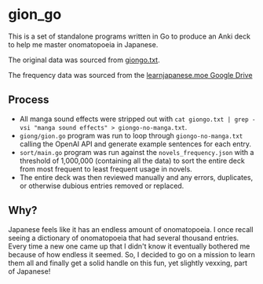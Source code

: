 # gion_go

This is a set of standalone programs written in Go to produce an Anki deck to help me master onomatopoeia in Japanese.

The original data was sourced from [giongo.txt](https://github.com/Pomax/nihongoresources.com/blob/master/giongo.txt).

The frequency data was sourced from the [learnjapanese.moe Google Drive](https://drive.google.com/drive/folders/1tTdLppnqMfVC5otPlX_cs4ixlIgjv_lH)

## Process
- All manga sound effects were stripped out with `cat giongo.txt | grep -vsi "manga sound effects" > giongo-no-manga.txt`.
- `giong/gion.go` program was run to loop through `giongo-no-manga.txt` calling the OpenAI API and generate example sentences for each entry.
- `sort/main.go` program was run against the `novels_frequency.json` with a threshold of 1,000,000 (containing all the data) to sort the entire deck from most frequent to least frequent usage in novels. 
- The entire deck was then reviewed manually and any errors, duplicates, or otherwise dubious entries removed or replaced.

## Why?

Japanese feels like it has an endless amount of onomatopoeia. I once recall seeing a dictionary of onomatopoeia that had several thousand entries. Every time a new one came up that I didn't know it eventually bothered me because of how endless it seemed. So, I decided to go on a mission to learn them all and finally get a solid handle on this fun, yet slightly vexxing, part of Japanese!